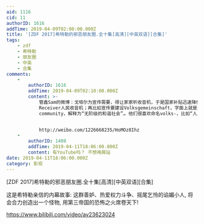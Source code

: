 ```yaml
---
aid: 1116
cid: 11
authorID: 1616
addTime: 2019-04-09T02:08:00.000Z
title: '[ZDF 2017]希特勒的邪恶朋友圈.全十集[高清][中英双语][合集]'
tags:
    - zdf
    - 希特勒
    - 朋友圈
    - 中英
    - 合集
comments:
    -
        authorID: 1616
        addTime: 2019-04-09T02:10:00.000Z
        content: >-
            管鑫Sam的微博：戈培尔为宣传需要，得让家家听收音机，于是国家补贴迅速降价生产，起名Volksempfänger，字面是People's
            Receiver人民收音机；再比如宣传要建设Volksgemeinschaft，字面上就是people‘s
            community，解释为“无阶级的和谐社会”… 他们很喜欢命名volks-，比如“人民汽车”什么的


            http://weibo.com/1226668235/HoMOz8Ihz
    -
        authorID: 1408
        addTime: 2019-04-11T18:06:00.000Z
        content: 有YouTube吗？ 不想用屑站
date: 2019-04-11T18:06:00.000Z
category: 影视
---
```


\[ZDF 2017\]希特勒的邪恶朋友圈.全十集\[高清\]\[中英双语\]\[合集\]

这是希特勒亲信的内幕故事: 这群善妒、热爱权力斗争、摇尾乞怜的谄媚小人, 将会合力创造出一个怪物, 用第三帝国的恐怖之火席卷天下!

https://www.bilibili.com/video/av23623024
